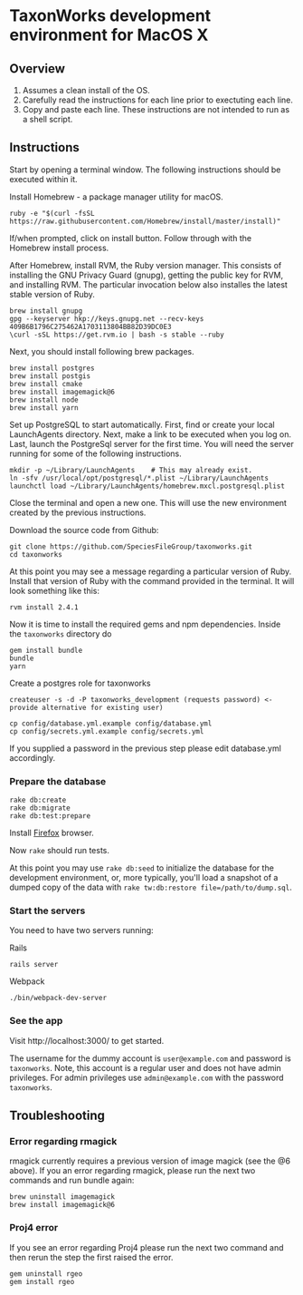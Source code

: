 # TaxonWorks development environment for MacOS X 

## Overview

1. Assumes a clean install of the OS.
2. Carefully read the instructions for each line prior to exectuting each line.
3. Copy and paste each line. These instructions are not intended to run as a shell script.

## Instructions
Start by opening a terminal window. The following instructions should be executed within it.

Install Homebrew - a package manager utility for macOS.

```
ruby -e "$(curl -fsSL https://raw.githubusercontent.com/Homebrew/install/master/install)"
```
If/when prompted, click on install button. Follow through with the Homebrew install process. 

After Homebrew, install RVM, the Ruby version manager. This consists of installing the GNU Privacy Guard (gnupg), getting the public key for RVM, and installing RVM. The particular invocation below also installes the latest stable version of Ruby.

```
brew install gnupg
gpg --keyserver hkp://keys.gnupg.net --recv-keys 409B6B1796C275462A1703113804BB82D39DC0E3
\curl -sSL https://get.rvm.io | bash -s stable --ruby
```

Next, you should install following brew packages.
```
brew install postgres
brew install postgis
brew install cmake
brew install imagemagick@6
brew install node
brew install yarn
```

Set up PostgreSQL to start automatically. First, find or create your local LaunchAgents directory. Next, make a link to be executed when you log on. Last, launch the PostgreSql server for the first time. You will need the server running for some of the following instructions.
```
mkdir -p ~/Library/LaunchAgents    # This may already exist.   
ln -sfv /usr/local/opt/postgresql/*.plist ~/Library/LaunchAgents
launchctl load ~/Library/LaunchAgents/homebrew.mxcl.postgresql.plist
```
Close the terminal and open a new one. This will use the new environment created by the previous instructions.

Download the source code from Github:

```
git clone https://github.com/SpeciesFileGroup/taxonworks.git
cd taxonworks
```

At this point you may see a message regarding a particular version of Ruby. Install that version of Ruby with the command provided in the terminal. It will look something like this:
```
rvm install 2.4.1
```

Now it is time to install the required gems and npm dependencies.  Inside the `taxonworks` directory do
```
gem install bundle
bundle
yarn
```

Create a postgres role for taxonworks
```
createuser -s -d -P taxonworks_development (requests password) <- provide alternative for existing user)

cp config/database.yml.example config/database.yml
cp config/secrets.yml.example config/secrets.yml
```
If you supplied a password in the previous step please edit database.yml accordingly.

### Prepare the database
```
rake db:create
rake db:migrate
rake db:test:prepare
```

Install [Firefox](https://www.firefox.com/) browser.

Now `rake` should run tests.

At this point you may use `rake db:seed` to initialize the database for the development environment, or, more typically, you'll load a snapshot of a dumped copy of the data with `rake tw:db:restore file=/path/to/dump.sql`.

### Start the servers

You need to have two servers running:

Rails 
```
rails server
```
Webpack
```
./bin/webpack-dev-server
```

### See the app

Visit http://localhost:3000/ to get started.

The username for the dummy account is `user@example.com` and password is `taxonworks`. Note, this account is a regular user and does not have admin privileges. For admin privileges use `admin@example.com` with the password `taxonworks`.

## Troubleshooting

### Error regarding rmagick

rmagick currently requires a previous version of image magick (see the @6 above).
If you an error regarding rmagick, please run the next two commands and run bundle again:
```
brew uninstall imagemagick
brew install imagemagick@6
```

### Proj4 error

If you see an error regarding Proj4 please run the next two command and then rerun the step the first raised the error.
```
gem uninstall rgeo
gem install rgeo
```
